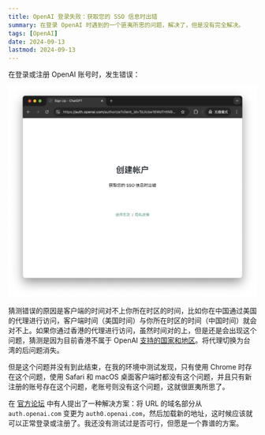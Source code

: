 ```yaml
---
title: OpenAI 登录失败：获取您的 SSO 信息时出错
summary: 在登录 OpenAI 时遇到的一个匪夷所思的问题，解决了，但是没有完全解决。
tags: [OpenAI]
date: 2024-09-13
lastmod: 2024-09-13
---
```


在登录或注册 OpenAI 账号时，发生错误：

![](assets/file-20240913120720439.png)

猜测错误的原因是客户端的时间对不上你所在时区的时间，比如你在中国通过美国的代理进行访问，客户端时间（美国时间）与你所在时区的时间（中国时间）就会对不上。如果你通过香港的代理进行访问，虽然时间对的上，但是还是会出现这个问题，猜测是因为目前香港不属于 OpenAI [支持的国家和地区](https://platform.openai.com/docs/supported-countries)。将代理切换为台湾的后问题消失。

但是这个问题并没有到此结束，在我的环境中测试发现，只有使用 Chrome 时存在这个问题，使用 Safari 和 macOS 桌面客户端时都没有这个问题，并且只有新注册的账号存在这个问题，老账号则没有这个问题，这就很匪夷所思了。

在 [官方论坛](https://community.openai.com/t/cant-fix-this-error-welcome-back-something-went-wrong-while-getting-your-sso-info/934573/4) 中有人提出了一种解决方案：将 URL 的域名部分从 `auth.openai.com` 变更为 `auth0.openai.com`，然后加载新的地址，这时候应该就可以正常登录或注册了。我还没有测试过是否可行，但愿是一个靠谱的方案。
